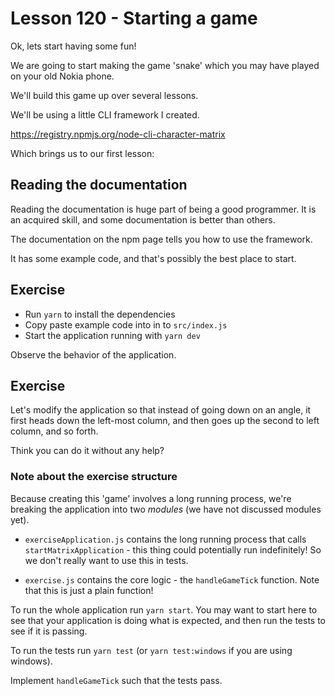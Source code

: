 # Lesson 120 - Starting a game 

Ok, lets start having some fun!

We are going to start making the game 'snake' which you may have played on your old Nokia phone. 

We'll build this game up over several lessons. 

We'll be using a little CLI framework I created. 

https://registry.npmjs.org/node-cli-character-matrix

Which brings us to our first lesson: 

## Reading the documentation

Reading the documentation is huge part of being a good programmer. It is an acquired skill, and some documentation is better than others. 

The documentation on the npm page tells you how to use the framework. 

It has some example code, and that's possibly the best place to start.

## Exercise

- Run `yarn` to install the dependencies
- Copy paste example code into in to `src/index.js`
- Start the application running with `yarn dev`

Observe the behavior of the application. 


## Exercise

Let's modify the application so that instead of going down on an angle, it first heads down the left-most column, and then goes up the second to left column, and so forth. 

Think you can do it without any help? 

### Note about the exercise structure

Because creating this 'game' involves a long running process, we're breaking the application into two _modules_ (we have not discussed modules yet).

- `exerciseApplication.js` contains the long running process that calls `startMatrixApplication` - this thing could potentially run indefinitely! So we don't really want to use this in tests. 

- `exercise.js` contains the core logic - the `handleGameTick` function. Note that this is just a plain function!


To run the whole application run `yarn start`. You may want to start here to see that your application is doing what is expected, and then run the tests to see if it is passing. 

To run the tests run `yarn test` (or `yarn test:windows` if you are using windows). 


Implement `handleGameTick` such that the tests pass. 